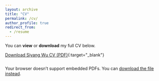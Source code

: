 ```yaml
---
layout: archive
title: "CV"
permalink: /cv/
author_profile: true
redirect_from:
  - /resume
---
```



You can **view** or **download** my full CV below.

[Download Siyang Wu CV (PDF)](/files/SiyangWU-CV.pdf){:target="_blank"}

<div style="margin-top: 2em;">
  <object data="{{ '/files/SiyangWU-CV.pdf' | relative_url }}" type="application/pdf" width="100%" height="900px">
    <p>Your browser doesn’t support embedded PDFs. You can <a href="{{ '/files/SiyangWU-CV.pdf' | relative_url }}">download the file instead</a>.</p>
  </object>
</div>